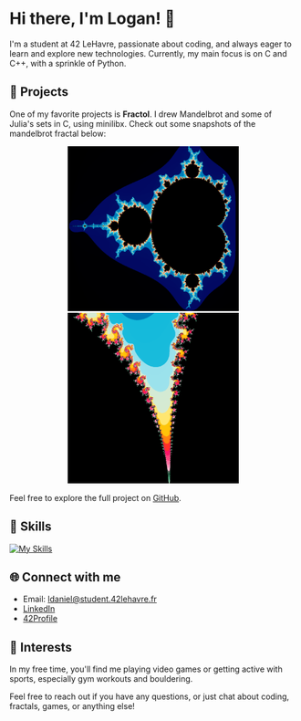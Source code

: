 # Hi there, I'm Logan! 👋

I'm a student at 42 LeHavre, passionate about coding, and always eager to learn and explore new technologies. Currently, my main focus is on C and C++, with a sprinkle of Python.

## 🚀 Projects

One of my favorite projects is **Fractol**. I drew Mandelbrot and some of Julia's sets in C, using minilibx. Check out some snapshots of the mandelbrot fractal below:


<div align="center">
  <img src="full_mandel.png" width="300" alt="Mandelbrot">
  <img src="zoomed_mandel.png" width="300" alt="Zoomed Mandelbrot">
</div>


Feel free to explore the full project on [GitHub](https://github.com/lolopss/fractol).

## 🔧 Skills
[![My Skills](https://skillicons.dev/icons?i=c,cpp,python,django,docker,react,js,html,css)](https://skillicons.dev)

## 🌐 Connect with me

- Email: ldaniel@student.42lehavre.fr
- [LinkedIn](https://www.linkedin.com/in/logan-daniel-08b662259/)
- [42Profile](https://profile.intra.42.fr/users/ldaniel) 

## 👾 Interests

In my free time, you'll find me playing video games or getting active with sports, especially gym workouts and bouldering.

Feel free to reach out if you have any questions, or just chat about coding, fractals, games, or anything else!
